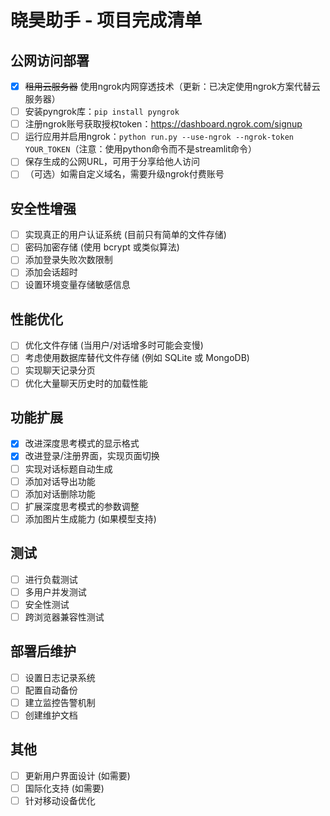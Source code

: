 # 晓昊助手 - 项目完成清单

## 公网访问部署
- [x] ~~租用云服务器~~ 使用ngrok内网穿透技术（更新：已决定使用ngrok方案代替云服务器）
- [ ] 安装pyngrok库：`pip install pyngrok`
- [ ] 注册ngrok账号获取授权token：https://dashboard.ngrok.com/signup
- [ ] 运行应用并启用ngrok：`python run.py --use-ngrok --ngrok-token YOUR_TOKEN`（注意：使用python命令而不是streamlit命令）
- [ ] 保存生成的公网URL，可用于分享给他人访问
- [ ] （可选）如需自定义域名，需要升级ngrok付费账号

## 安全性增强
- [ ] 实现真正的用户认证系统 (目前只有简单的文件存储)
- [ ] 密码加密存储 (使用 bcrypt 或类似算法)
- [ ] 添加登录失败次数限制
- [ ] 添加会话超时
- [ ] 设置环境变量存储敏感信息

## 性能优化
- [ ] 优化文件存储 (当用户/对话增多时可能会变慢)
- [ ] 考虑使用数据库替代文件存储 (例如 SQLite 或 MongoDB)
- [ ] 实现聊天记录分页
- [ ] 优化大量聊天历史时的加载性能

## 功能扩展
- [x] 改进深度思考模式的显示格式
- [x] 改进登录/注册界面，实现页面切换
- [ ] 实现对话标题自动生成
- [ ] 添加对话导出功能
- [ ] 添加对话删除功能
- [ ] 扩展深度思考模式的参数调整
- [ ] 添加图片生成能力 (如果模型支持)

## 测试
- [ ] 进行负载测试
- [ ] 多用户并发测试
- [ ] 安全性测试
- [ ] 跨浏览器兼容性测试

## 部署后维护
- [ ] 设置日志记录系统
- [ ] 配置自动备份
- [ ] 建立监控告警机制
- [ ] 创建维护文档

## 其他
- [ ] 更新用户界面设计 (如需要)
- [ ] 国际化支持 (如需要)
- [ ] 针对移动设备优化 